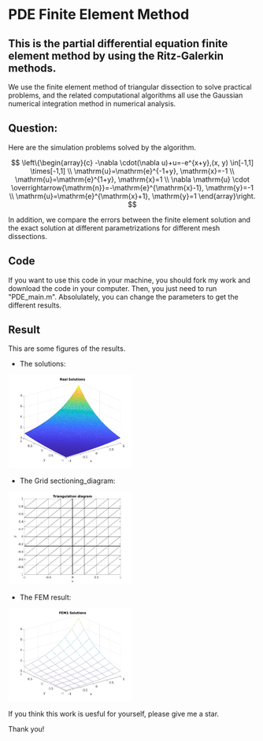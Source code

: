 # PDE Finite Element Method
## This is the partial differential equation finite element method by using the Ritz-Galerkin methods.
We use the finite element method of triangular dissection to solve practical problems, and the related computational algorithms all use the Gaussian numerical integration method in numerical analysis.

## Question:
Here are the simulation problems solved by the algorithm.

$$
\left\{\begin{array}{c}
-\nabla \cdot(\nabla u)+u=-e^{x+y},(x, y) \in[-1,1] \times[-1,1] \\
\mathrm{u}=\mathrm{e}^{-1+y}, \mathrm{x}=-1 \\
\mathrm{u}=\mathrm{e}^{1+y}, \mathrm{x}=1 \\
\nabla \mathrm{u} \cdot \overrightarrow{\mathrm{n}}=-\mathrm{e}^{\mathrm{x}-1}, \mathrm{y}=-1 \\
\mathrm{u}=\mathrm{e}^{\mathrm{x}+1}, \mathrm{y}=1
\end{array}\right.
$$

In addition, we compare the errors between the finite element solution and the exact solution at different parametrizations for different mesh dissections.

## Code
If you want to use this code in your machine, you should fork my work and download the code in your computer. Then, you just need to run "PDE_main.m". Absolulately, you can change the parameters to get the different results.

## Result
This are some figures of the results.

- The solutions:
<img src=https://github.com/huawenbo/PDE-FEM/blob/main/plots/real_solutions.jpg width=50%>

- The Grid sectioning_diagram:
<img src=https://github.com/huawenbo/PDE-FEM/blob/main/plots/8Triangulation_diagram.jpg width=50%>

- The FEM result:
<img src=https://github.com/huawenbo/PDE-FEM/blob/main/plots/8FEM1.jpg width=50%>


If you think this work is uesful for yourself, please give me a star.

Thank you!

